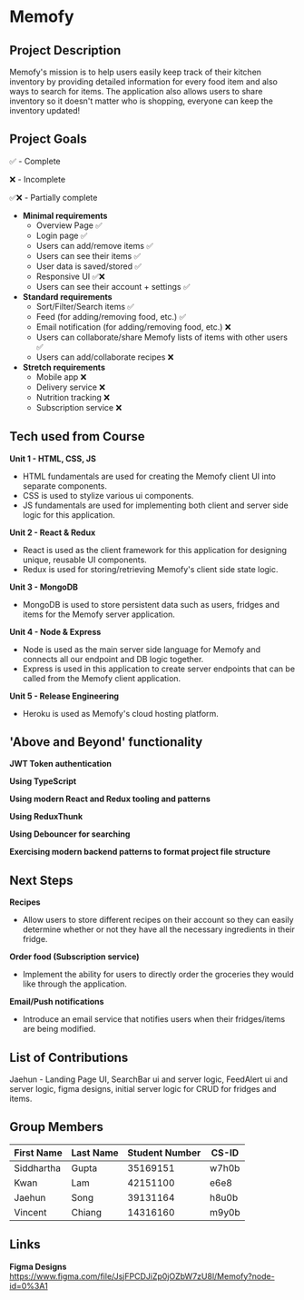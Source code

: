 # Memofy

## Project Description

Memofy's mission is to help users easily keep track of their kitchen inventory by providing detailed information for every food item and also ways to search for items. The application also allows users to share inventory so it doesn't matter who is shopping, everyone can keep the inventory updated!

## Project Goals

✅ - Complete

❌ - Incomplete

✅❌ - Partially complete

- **Minimal requirements**
  - Overview Page ✅
  - Login page ✅
  - Users can add/remove items ✅
  - Users can see their items ✅
  - User data is saved/stored ✅
  - Responsive UI ✅❌
  - Users can see their account + settings ✅
- **Standard requirements**
  - Sort/Filter/Search items ✅
  - Feed (for adding/removing food, etc.) ✅
  - Email notification (for adding/removing food, etc.) ❌
  - Users can collaborate/share Memofy lists of items with other users ✅
  - Users can add/collaborate recipes ❌
- **Stretch requirements**
  - Mobile app ❌
  - Delivery service ❌
  - Nutrition tracking ❌
  - Subscription service ❌

## Tech used from Course

**Unit 1 - HTML, CSS, JS**
  - HTML fundamentals are used for creating the Memofy client UI into separate components. 
  - CSS is used to stylize various ui components.
  - JS fundamentals are used for implementing both client and server side logic for this application.

**Unit 2 - React & Redux**
  - React is used as the client framework for this application for designing unique, reusable UI components. 
  - Redux is used for storing/retrieving Memofy's client side state logic.

**Unit 3 - MongoDB**
  - MongoDB is used to store persistent data such as users, fridges and items for the Memofy server application. 

**Unit 4 - Node & Express**
  - Node is used as the main server side language for Memofy and connects all our endpoint and DB logic together. 
  - Express is used in this application to create server endpoints that can be called from the Memofy client application.

**Unit 5 - Release Engineering**
  - Heroku is used as Memofy's cloud hosting platform.

## 'Above and Beyond' functionality

**JWT Token authentication**

**Using TypeScript**

**Using modern React and Redux tooling and patterns**

**Using ReduxThunk**

**Using Debouncer for searching**

**Exercising modern backend patterns to format project file structure**

## Next Steps

**Recipes**
  - Allow users to store different recipes on their account so they can easily determine whether or not they have all the necessary ingredients in their fridge.

**Order food (Subscription service)**
  - Implement the ability for users to directly order the groceries they would like through the application.

**Email/Push notifications**
  - Introduce an email service that notifies users when their fridges/items are being modified.

## List of Contributions
  Jaehun - Landing Page UI, SearchBar ui and server logic, FeedAlert ui and server logic, figma designs, initial server logic for CRUD for fridges and items.

## Group Members

| **First Name** | **Last Name** | **Student Number** | **CS-ID** |
| --- | --- | --- | --- |
| Siddhartha | Gupta | 35169151 | w7h0b |
| Kwan | Lam | 42151100 | e6e8 |
| Jaehun | Song | 39131164 | h8u0b |
| Vincent | Chiang | 14316160 | m9y0b |

## Links

**Figma Designs** https://www.figma.com/file/JsjFPCDJiZp0jOZbW7zU8l/Memofy?node-id=0%3A1
